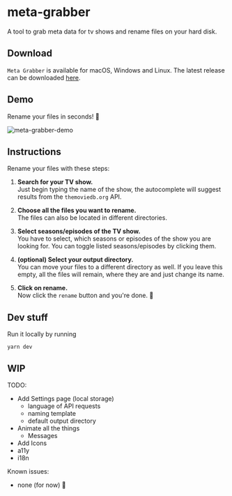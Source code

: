 # meta-grabber

A tool to grab meta data for tv shows and rename files on your hard disk.

## Download

`Meta Grabber` is available for macOS, Windows and Linux.
The latest release can be downloaded [here](https://github.com/andreaswilli/meta-grabber/releases/latest).

## Demo
Rename your files in seconds! 🚀

![meta-grabber-demo](https://user-images.githubusercontent.com/17298270/45350375-ed4fbf00-b5b3-11e8-8cc2-a59e157a7205.gif)

## Instructions
Rename your files with these steps:

1. **Search for your TV show.**  
   Just begin typing the name of the show, the autocomplete will suggest results from the `themoviedb.org` API.
   
1. **Choose all the files you want to rename.**  
   The files can also be located in different directories.
   
1. **Select seasons/episodes of the TV show.**  
   You have to select, which seasons or episodes of the show you are looking for. You can toggle listed seasons/episodes by clicking them.
   
1. **(optional) Select your output directory.**  
   You can move your files to a different directory as well. If you leave this empty, all the files will remain, where they are and just change its name.
   
1. **Click on rename.**  
   Now click the `rename` button and you're done. 🎉

## Dev stuff
Run it locally by running
```
yarn dev
```

## WIP
TODO:
* Add Settings page (local storage)
  * language of API requests
  * naming template
  * default output directory
* Animate all the things
  * Messages
* Add Icons
* a11y
* i18n

Known issues:
* none (for now) 🎉
